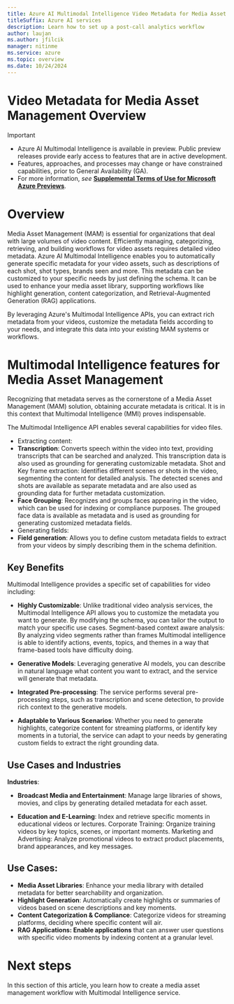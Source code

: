 ```yaml
---
title: Azure AI Multimodal Intelligence Video Metadata for Media Asset Management Overview
titleSuffix: Azure AI services
description: Learn how to set up a post-call analytics workflow
author: laujan
ms.author: jfilcik
manager: nitinme
ms.service: azure
ms.topic: overview
ms.date: 10/24/2024
---
```


# Video Metadata for Media Asset Management Overview

> [!IMPORTANT]
>
> * Azure AI Multimodal Intelligence is available in preview. Public preview releases provide early access to features that are in active development.
> * Features, approaches, and processes may change or have constrained capabilities, prior to General Availability (GA).
> * For more information, *see* [**Supplemental Terms of Use for Microsoft Azure Previews**](https://azure.microsoft.com/support/legal/preview-supplemental-terms).


# Overview

Media Asset Management (MAM) is essential for organizations that deal with large volumes of video content. Efficiently managing, categorizing, retrieving, and building workflows for video assets requires detailed video metadata. Azure AI Multimodal Intelligence enables you to automatically generate specific metadata for your video assets, such as descriptions of each shot, shot types, brands seen and more. This metadata can be customized to your specific needs by just defining the schema. It can be used to enhance your media asset library, supporting workflows like highlight generation, content categorization, and Retrieval-Augmented Generation (RAG) applications.

By leveraging Azure's Multimodal Intelligence APIs, you can extract rich metadata from your videos, customize the metadata fields according to your needs, and integrate this data into your existing MAM systems or workflows.

# Multimodal Intelligence features for Media Asset Management
Recognizing that metadata serves as the cornerstone of a Media Asset Management (MAM) solution, obtaining accurate metadata is critical. It is in this context that Multimodal Intelligence (MMI) proves indispensable.


The Multimodal Intelligence API enables several capabilities for video files.
* Extracting content: 
* **Transcription**: Converts speech within the video into text, providing transcripts that can be searched and analyzed. This transcription data is also used as grounding for generating customizable metadata.
Shot and Key frame extraction: Identifies different scenes or shots in the video, segmenting the content for detailed analysis. The detected scenes and shots are available as separate metadata and are also used as grounding data for further metadata customization.
* **Face Grouping**: Recognizes and groups faces appearing in the video, which can be used for indexing or compliance purposes. The grouped face data is available as metadata and is used as grounding for generating customized metadata fields.
* Generating fields:
* **Field generation**: Allows you to define custom metadata fields to extract from your videos by simply describing them in the schema definition.

## Key Benefits 
Multimodal Intelligence provides a specific set of capabilities for video including:

* **Highly Customizable**: Unlike traditional video analysis services, the Multimodal Intelligence API allows you to customize the metadata you want to generate. By modifying the schema, you can tailor the output to match your specific use cases.
Segment-based context aware analysis: By analyzing video segments rather than frames Multimodal intelligence is able to identify actions, events, topics, and themes in a way that frame-based tools have difficulty doing. 

* **Generative Models**: Leveraging generative AI models, you can describe in natural language what content you want to extract, and the service will generate that metadata.

* **Integrated Pre-processing**: The service performs several pre-processing steps, such as transcription and scene detection, to provide rich context to the generative models.

* **Adaptable to Various Scenarios**: Whether you need to generate highlights, categorize content for streaming platforms, or identify key moments in a tutorial, the service can adapt to your needs by generating custom fields to extract the right grounding data.

## Use Cases and Industries

**Industries**:
* **Broadcast Media and Entertainment**: Manage large libraries of shows, movies, and clips by generating detailed metadata for each asset.

* **Education and E-Learning**: Index and retrieve specific moments in educational videos or lectures.
Corporate Training: Organize training videos by key topics, scenes, or important moments.
Marketing and Advertising: Analyze promotional videos to extract product placements, brand appearances, and key messages.

## Use Cases:
* **Media Asset Libraries**: Enhance your media library with detailed metadata for better searchability and organization. 
* **Highlight Generation**: Automatically create highlights or summaries of videos based on scene descriptions and key moments. 
* **Content Categorization & Compliance**: Categorize videos for streaming platforms, deciding where specific content will air. 
* **RAG Applications: Enable applications** that can answer user questions with specific video moments by indexing content at a granular level.

# Next steps
In this section of this article, you learn how to create a media asset management workflow with Multimodal Intelligence service. 
